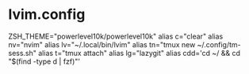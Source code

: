 # lvim.config

ZSH_THEME="powerlevel10k/powerlevel10k"
alias c="clear"
alias nv="nvim"
alias lv="~/.local/bin/lvim"
alias tn="tmux new ~/.config/tm-sess.sh"
alias t="tmux attach"
alias lg="lazygit"
alias cdd='cd ~/ && cd "$(find -type d | fzf)"'
